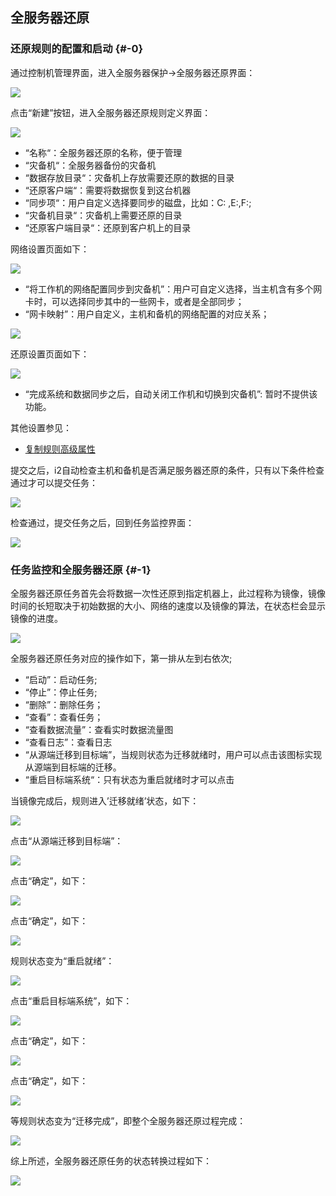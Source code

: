 ## 全服务器还原

### 还原规则的配置和启动 {#-0}

通过控制机管理界面，进入全服务器保护-&gt;全服务器还原界面：

![](/assets/V6.032935.png)

点击“新建”按钮，进入全服务器还原规则定义界面：

![](/assets/V6.136468.png)

* “名称“：全服务器还原的名称，便于管理
* “灾备机“：全服务器备份的灾备机
* “数据存放目录“：灾备机上存放需要还原的数据的目录
* “还原客户端“：需要将数据恢复到这台机器
* “同步项“：用户自定义选择要同步的磁盘，比如：C: ,E:\,F:\;
* “灾备机目录“：灾备机上需要还原的目录
* “还原客户端目录“：还原到客户机上的目录

网络设置页面如下：

![](/assets/V6.137295.png)

* “将工作机的网络配置同步到灾备机”：用户可自定义选择，当主机含有多个网卡时，可以选择同步其中的一些网卡，或者是全部同步；
* “网卡映射”：用户自定义，主机和备机的网络配置的对应关系；

![](/assets/V6.137388.png)

还原设置页面如下：

![](/assets/V6.137395.png)

* “完成系统和数据同步之后，自动关闭工作机和切换到灾备机”: 暂时不提供该功能。

其他设置参见：
* [复制规则高级属性](coopy_cdp/advance_settings.md)


提交之后，i2自动检查主机和备机是否满足服务器还原的条件，只有以下条件检查通过才可以提交任务：

![](/assets/V6.033331.png)

检查通过，提交任务之后，回到任务监控界面：

![](/assets/V6.033355.png)

### 任务监控和全服务器还原 {#-1}

全服务器还原任务首先会将数据一次性还原到指定机器上，此过程称为镜像，镜像时间的长短取决于初始数据的大小、网络的速度以及镜像的算法，在状态栏会显示镜像的进度。

![](/assets/V6.033448.png)

全服务器还原任务对应的操作如下，第一排从左到右依次;

* “启动”：启动任务;
* “停止”：停止任务;
* “删除”：删除任务；
* “查看”：查看任务；
* “查看数据流量”：查看实时数据流量图
* “查看日志”：查看日志
* “从源端迁移到目标端”，当规则状态为迁移就绪时，用户可以点击该图标实现从源端到目标端的迁移。
* “重启目标端系统“：只有状态为重启就绪时才可以点击

当镜像完成后，规则进入’迁移就绪’状态，如下：

![](/assets/V6.033619.png)

点击“从源端迁移到目标端”：

![](/assets/V6.033636.png)

点击“确定”，如下：

![](/assets/V6.033649.png)

点击“确定”，如下：

![](/assets/V6.033662.png)

规则状态变为“重启就绪”：

![](/assets/V6.033678.png)

点击“重启目标端系统”，如下：

![](/assets/V6.033696.png)

点击“确定”，如下：

![](/assets/V6.033709.png)

点击“确定”，如下：

![](/assets/V6.033722.png)

等规则状态变为“迁移完成”，即整个全服务器还原过程完成：

![](/assets/V6.033753.png)

综上所述，全服务器还原任务的状态转换过程如下：

![](/assets/V6.033779.png)

